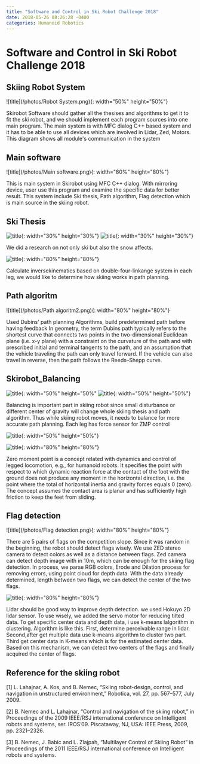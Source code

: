 ```yaml
---
title: "Software and Control in Ski Robot Challenge 2018"
date: 2018-05-26 08:26:28 -0400
categories: Humanoid Robotics
---
```


# Software and Control in Ski Robot Challenge 2018
## Skiing Robot System
![title](/photos/Robot System.png){: width="50%" height="50%"}

Skirobot Software should gather all the thesises and algorithms to get it to fit the ski robot, and we should implement each program sources into one main program. The main system is with MFC dialog C++ based system and it has to be able to use all devices which are involved in Lidar, Zed, Motors. This diagram shows all module's communication in the system


## Main software
![title](/photos/Main software.png){: width="80%" height="80%"}

This is main system in Skirobot using MFC C++ dialog. With mirroring device, user use this program and examine the specific data for better result. This system include Ski thesis, Path algorithm, Flag detection which is main source in the skiing robot.

## Ski Thesis
![title](/photos/Skirobot_thesis.png){: width="30%" height="30%"} ![title](/photos/Skirobot_snowthesis.png){: width="30%" height="30%"}

We did a research on not only ski but also the snow affects.

![title](/photos/ski_inversekinematics.png){: width="80%" height="80%"}

Calculate inversekinematics based on double-four-linkange system in each leg, we would like to determine how skiing works in path planning.

## Path algoritm
![title](/photos/Path algoritm2.png){: width="80%" height="80%"}

Used Dubins’ path planning Algorithms, build predetermined path before having feedback
In geometry, the term Dubins path typically refers to the shortest curve that connects two points in the two-dimensional Euclidean plane (i.e. x-y plane) with a constraint on the curvature of the path and with prescribed initial and terminal tangents to the path, and an assumption that the vehicle traveling the path can only travel forward. If the vehicle can also travel in reverse, then the path follows the Reeds–Shepp curve.

## Skirobot_Balancing
![title](/photos/Skirobot_Loadcell.png){: width="50%" height="50%" ![title](/photos/Skirobot_zmp.png){: width="50%" height="50%"}

Balancing is important part in skiing robot since small disturbance or different center of gravity will change whole skiing thesis and path algorithm. Thus while skiing robot moves, it needs to balance for more accurate path planning. Each leg has force sensor for ZMP control

![title](/photos/Skirobot_pendulum2.png){: width="50%" height="50%"} 

![title](/photos/Skirobot_control.png){: width="80%" height="80%"}

Zero moment point is a concept related with dynamics and control of legged locomotion, e.g., for humanoid robots. It specifies the point with respect to which dynamic reaction force at the contact of the foot with the ground does not produce any moment in the horizontal direction, i.e. the point where the total of horizontal inertia and gravity forces equals 0 (zero). The concept assumes the contact area is planar and has sufficiently high friction to keep the feet from sliding.


## Flag detection
![title](/photos/Flag detection.png){: width="80%" height="80%"}

There are 5 pairs of flags on the competition slope. Since it was random in the beginning, the robot should detect flags wisely. We use ZED stereo camera to detect colors as well as a distance between flags. Zed camera can detect depth image with in 10m, which can be enough for the skiing flag detection. In process, we parse RGB colors, Erode and Dilation process for removing errors, using point cloud for depth data. With the data already determined, length between two flags, we can detect the center of the two flags. 


![title](/photos/Lidar.png){: width="80%" height="80%"}

Lidar should be good way to improve depth detection. we used Hokuyo 2D lidar sensor. To use wisely, we added the servo motor for reducing tilted data. To get specific center data and depth data, i use k-means lalgorithm in clustering. Algorithm is like this. First, determine perceivable range in lidar. Second,after get multiple data use k-means algorithm to cluster two part. Third get center data in K-means which is for the estimated center data. Based on this mechanism, we can detect two centers of the flags and finally acquired the center of flags.


## Reference for the skiing robot

[1] L. Lahajnar, A. Kos, and B. Nemec, “Skiing robot-design, control, and navigation in unstructured environment,” Robotica, vol. 27, pp. 567–577, July 2009.

[2] B. Nemec and L. Lahajnar, “Control and navigation of the skiing robot,” in Proceedings of the 2009 IEEE/RSJ international conference on Intelligent robots and systems, ser. IROS’09. Piscataway, NJ, USA: IEEE Press, 2009, pp. 2321–2326.

[3] B. Nemec, J. Babic and L. Zlajpah, “Multilayer Control of Skiing Robot” in Proceedings of the 2011 IEEE/RSJ international conference on Intelligent robots and systems.


